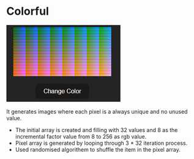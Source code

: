 # Colorful
<img src="colorful.png">

It generates images where each pixel is a always unique and no unused value.

* The initial array is created and filling with 32 values and 8 as the incremental factor value from 8 to 256 as rgb value.
* Pixel array is generated by looping through 3 * 32 iteration process.
* Used randomised algorithem to shuffle the item in the pixel array.